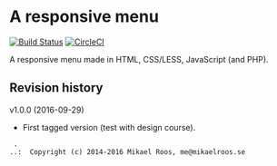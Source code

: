 A responsive menu
=======================

[![Build Status](https://travis-ci.org/mosbth/responsive-menu.svg?branch=master)](https://travis-ci.org/mosbth/responsive-menu)
[![CircleCI](https://circleci.com/gh/mosbth/responsive-menu.svg?style=svg)](https://circleci.com/gh/mosbth/responsive-menu)

A responsive menu made in HTML, CSS/LESS, JavaScript (and PHP).



Revision history
------------------------

v1.0.0 (2016-09-29)

* First tagged version (test with design course).



```
 . 
..:  Copyright (c) 2014-2016 Mikael Roos, me@mikaelroos.se 
```
